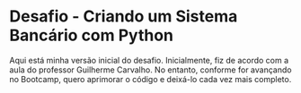 # Desafio - Criando um Sistema Bancário com Python

Aqui está minha versão inicial do desafio. Inicialmente, fiz de acordo com a aula do professor Guilherme Carvalho. No entanto, conforme for avançando no Bootcamp, quero aprimorar o código e deixá-lo cada vez mais completo.

